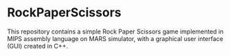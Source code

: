 # RockPaperScissors
This repository contains a simple Rock Paper Scissors game implemented in MIPS assembly language on MARS simulator, with a graphical user interface (GUI) created in C++.
